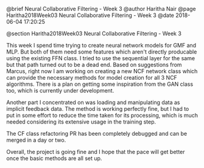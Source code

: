 @brief Neural Collaborative Filtering - Week 3
@author Haritha Nair
@page Haritha2018Week03 Neural Collaborative Filtering - Week 3
@date 2018-06-04 17:20:25

@section Haritha2018Week03 Neural Collaborative Filtering - Week 3

This week I spend time trying to create neural network models for GMF and MLP. But both of them need some features which aren't directly producable using the existing FFN class. I tried to use the sequential layer for the same but that path turned out to be a dead end. Based on suggestions from Marcus, right now I am working on creating a new NCF network class which can provide the necessary methods for model creation for all 3 NCF algorithms. There is a plan on getting some inspiration from the GAN class too, which is currently under development.

Another part I concentrated on was loading and manipulating data as implicit feedback data. The method is working perfectly fine, but I had to put in some effort to reduce the time taken for its processing, which is much needed considering its extensive usage in the training step.

The CF class refactoring PR has been completely debugged and can be merged in a day or two.

Overall, the project is going fine and I hope that the pace will get better once the basic methods are all set up.

